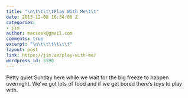 ```yaml
---
title: "\n\t\t\t\tPlay With Me\t\t"
date: 2013-12-08 16:34:00 Z
categories:
- jim
author: macseek@gmail.com
comments: true
excerpt: "\n\t\t\t\t\t\t"
layout: post
link: https://jim.am/play-with-me/
wordpress_id: 5590
---
```


Petty quiet Sunday here while we wait for the big freeze to happen overnight. We’ve got lots of food and if we get bored there’s toys to play with.


		
